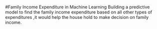 #Family Income Expenditure in Machine Learning 
Building a predictive model to find the family income expenditure based on all other
types of expenditures ,it would help the house hold to make decision on family income.
